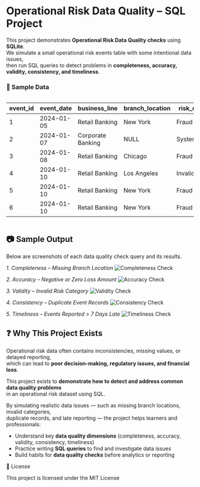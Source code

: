 # Operational Risk Data Quality – SQL Project

This project demonstrates **Operational Risk Data Quality checks** using **SQLite**.  
We simulate a small operational risk events table with some intentional data issues,  
then run SQL queries to detect problems in **completeness, accuracy, validity, consistency, and timeliness**.

### 📌 Sample Data

<div style="overflow-x: auto;">

| event_id | event_date | business_line     | branch_location | risk_category       | loss_amount | status   | reported_date |
|----------|------------|-------------------|-----------------|---------------------|-------------|----------|---------------|
| 1        | 2024-01-05 | Retail Banking    | New York        | Fraud               | 1500.00     | Open     | 2024-01-06    |
| 2        | 2024-01-07 | Corporate Banking | NULL            | System Failure      | 2500.00     | Closed   | 2024-01-10    |
| 3        | 2024-01-08 | Retail Banking    | Chicago         | Fraud               | -500.00     | Open     | 2024-01-09    |
| 4        | 2024-01-10 | Retail Banking    | Los Angeles     | InvalidCategory     | 1000.00     | Closed   | 2024-01-12    |
| 5        | 2024-01-10 | Retail Banking    | New York        | Fraud               | 1200.00     | Open     | 2024-01-25    |
| 6        | 2024-01-10 | Retail Banking    | New York        | Fraud               | 1200.00     | Open     | 2024-01-25    |

</div>


## 📷 Sample Output

Below are screenshots of each data quality check query and its results.

*1. Completeness – Missing Branch Location*
![Completeness Check](<img width="661" height="261" alt="image" src="https://github.com/user-attachments/assets/5a742046-aac0-451d-92d3-4b239a8dce70" />
)

*2. Accuracy – Negative or Zero Loss Amount*
![Accuracy Check](<img width="645" height="157" alt="image" src="https://github.com/user-attachments/assets/2ab93b16-3c0e-47ac-addf-500b1eff3bd4" />
)

*3. Validity – Invalid Risk Category*
![Validity Check](<img width="682" height="149" alt="image" src="https://github.com/user-attachments/assets/c3841ef3-33c7-4d26-b0f9-9a4e058f5a78" />
)

*4. Consistency – Duplicate Event Records*
![Consistency Check](<img width="578" height="162" alt="image" src="https://github.com/user-attachments/assets/aa90e1ae-d954-4496-aa75-a8d68eca3aed" />
)

*5. Timeliness – Events Reported > 7 Days Late*
![Timeliness Check](<img width="641" height="217" alt="image" src="https://github.com/user-attachments/assets/c6a54031-487b-4212-ba71-fab3d5a448a1" />
)



## ❓ Why This Project Exists

Operational risk data often contains inconsistencies, missing values, or delayed reporting,  
which can lead to **poor decision-making, regulatory issues, and financial loss**.  

This project exists to **demonstrate how to detect and address common data quality problems**  
in an operational risk dataset using SQL.  

By simulating realistic data issues — such as missing branch locations, invalid categories,  
duplicate records, and late reporting — the project helps learners and professionals:

- Understand key **data quality dimensions** (completeness, accuracy, validity, consistency, timeliness)
- Practice writing **SQL queries** to find and investigate data issues
- Build habits for **data quality checks** before analytics or reporting

📜 License

This project is licensed under the MIT License 
